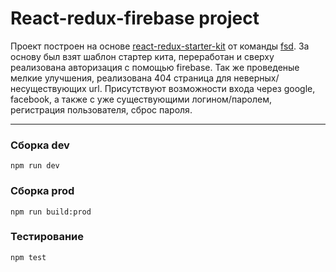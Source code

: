 # React-redux-firebase project
Проект построен на основе [react-redux-starter-kit](https://github.com/fullstack-development/react-redux-starter-kit) от команды [fsd](https://www.fullstack-development.com/). За основу был взят шаблон стартер кита, переработан и сверху реализована авторизация с помощью firebase. Так же проведеные мелкие улучшения, реализована 404 страница для неверных/несуществующих url. Присутствуют возможности входа через google, facebook, а также с уже существующими логином/паролем, регистрация пользователя, сброс пароля.
***

### Сборка dev
```npm run dev```

### Сборка prod
```npm run build:prod```

### Тестирование
```npm test```
